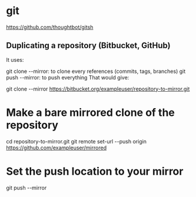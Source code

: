 # git

https://github.com/thoughtbot/gitsh


## Duplicating a repository (Bitbucket, GitHub)

It uses:

git clone --mirror: to clone every references (commits, tags, branches)
git push --mirror: to push everything
That would give:

git clone --mirror https://bitbucket.org/exampleuser/repository-to-mirror.git
# Make a bare mirrored clone of the repository

cd repository-to-mirror.git
git remote set-url --push origin https://github.com/exampleuser/mirrored
# Set the push location to your mirror

git push --mirror
